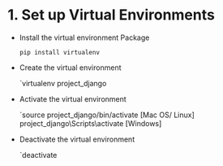 # 1. Set up Virtual Environments

* Install the virtual environment Package
    
    ```pip install virtualenv```

* Create the virtual environment 
    
    `virtualenv project_django

* Activate the virtual environment
    
    `source project_django/bin/activate  [Mac OS/ Linux]
    project_django\Scripts\activate [Windows]
    
* Deactivate the virtual environment
    
    `deactivate
